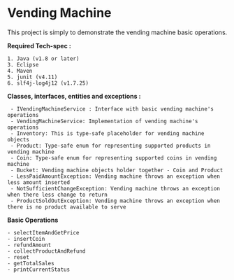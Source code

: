 # Vending Machine
This project is simply to demonstrate the vending machine basic operations.

**Required Tech-spec :**

	1. Java (v1.8 or later)
	3. Eclipse 
	4. Maven 
	5. junit (v4.11)
	6. slf4j-log4j12 (v1.7.25)

**Classes, interfaces, entities and exceptions :**

	 - IVendingMachineService : Interface with basic vending machine's operations
	 - VendingMachineService: Implementation of vending machine's operations
	 - Inventory: This is type-safe placeholder for vending machine objects
	 - Product: Type-safe enum for representing supported products in vending machine
	 - Coin: Type-safe enum for representing supported coins in vending machine
	 - Bucket: Vending machine objects holder together - Coin and Product
	 - LessPaidAmountException: Vending machine throws an exception when less amount inserted
	 - NotSufficientChangeException: Vending machine throws an exception when there less change to return
	 - ProductSoldOutException: Vending machine throws an exception when there is no product available to serve


 **Basic Operations**
 
    - selectItemAndGetPrice
    - insertCoin
    - refundAmount
    - collectProductAndRefund
    - reset
    - getTotalSales
    - printCurrentStatus